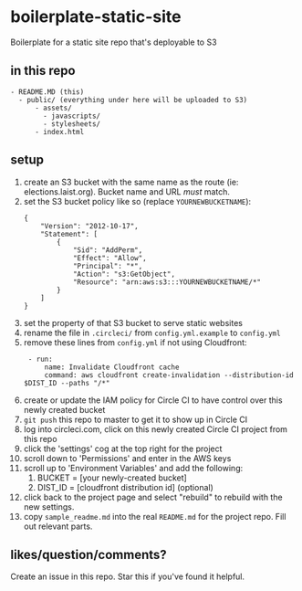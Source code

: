 # boilerplate-static-site
Boilerplate for a static site repo that's deployable to S3

## in this repo
```
- README.MD (this)
  - public/ (everything under here will be uploaded to S3)
      - assets/
        - javascripts/
        - stylesheets/
      - index.html
```

## setup
1. create an S3 bucket with the same name as the route (ie: elections.laist.org). Bucket name and URL *must* match.
1. set the S3 bucket policy like so (replace `YOURNEWBUCKETNAME`):
    ```
    {
        "Version": "2012-10-17",
        "Statement": [
            {
                "Sid": "AddPerm",
                "Effect": "Allow",
                "Principal": "*",
                "Action": "s3:GetObject",
                "Resource": "arn:aws:s3:::YOURNEWBUCKETNAME/*"
            }
        ]
    }
    ```
1. set the property of that S3 bucket to serve static websites
1. rename the file in `.circleci/` from `config.yml.example` to `config.yml`
1. remove these lines from `config.yml` if not using Cloudfront:
    ```
     - run:
         name: Invalidate Cloudfront cache
         command: aws cloudfront create-invalidation --distribution-id $DIST_ID --paths "/*"
    ```
1. create or update the IAM policy for Circle CI to have control over this newly created bucket
1. `git push` this repo to master to get it to show up in Circle CI
1. log into circleci.com, click on this newly created Circle CI project from this repo
1. click the 'settings' cog at the top right for the project
1. scroll down to 'Permissions' and enter in the AWS keys
1. scroll up to 'Environment Variables' and add the following:
    1. BUCKET = [your newly-created bucket]
    1. DIST_ID = [cloudfront distribution id] (optional)
1. click back to the project page and select "rebuild" to rebuild with the new settings.
1. copy `sample_readme.md` into the real `README.md` for the project repo. Fill out relevant parts.

## likes/question/comments?

Create an issue in this repo.  Star this if you've found it helpful.